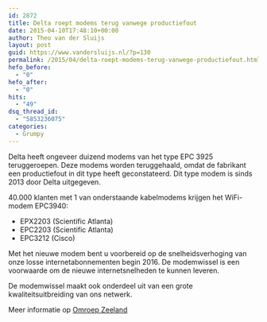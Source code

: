 ```yaml
---
id: 2872
title: Delta roept modems terug vanwege productiefout
date: 2015-04-10T17:48:10+00:00
author: Theo van der Sluijs
layout: post
guid: https://www.vandersluijs.nl/?p=130
permalink: /2015/04/delta-roept-modems-terug-vanwege-productiefout.html
hefo_before:
  - "0"
hefo_after:
  - "0"
hits:
  - "49"
dsq_thread_id:
  - "5853236075"
categories:
  - Grumpy
---
```

Delta heeft ongeveer duizend modems van het type EPC 3925 teruggeroepen. Deze modems worden teruggehaald, omdat de fabrikant een productiefout in dit type heeft geconstateerd. Dit type modem is sinds 2013 door Delta uitgegeven.<!--more-->

40.000 klanten met 1 van onderstaande kabelmodems krijgen het WiFi-modem EPC3940:

  * EPX2203 (Scientific Atlanta)
  * EPC2203 (Scientific Atlanta)
  * EPC3212 (Cisco)

Met het nieuwe modem bent u voorbereid op de snelheidsverhoging van onze losse internetabonnementen begin 2016. De modemwissel is een voorwaarde om de nieuwe internetsnelheden te kunnen leveren.

De modemwissel maakt ook onderdeel uit van een grote kwaliteitsuitbreiding van ons netwerk.

Meer informatie op <a href="http://www.omroepzeeland.nl/nieuws/2015-04-10/844713/delta-roept-modems-terug-vanwege-productiefout#.V0Hvl5N96Rs" target="_blank">Omroep Zeeland</a>